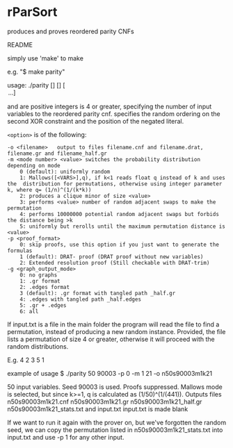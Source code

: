 # rParSort
produces and proves reordered parity CNFs

README

simply use 'make' to make

e.g. "$ make parity"



usage: ./parity [<VARS>] [<SEED>] [<option> ...]

<VARS> and <SEED> are positive integers
<VARS> is 4 or greater, specifying the number of input variables to the reordered parity cnf. 
<SEED> specifies the random ordering on the second XOR constraint and the position of the negated literal.

`<option>` is of the following:

	-o <filename> 	output to files filename.cnf and filename.drat, filename.gr and filename_half.gr
	-m <mode number> <value> switches the probability distribution depending on mode
		0 (default): uniformly random
		1: Mallows([<VARS>],q), if k<1 reads float q instead of k and uses the  distribution for permutations, otherwise using integer parameter k, where q= (1/n)^(1/(k*k))
		2: produces a clique minor of size <value>
		3: performs <value> number of random adjacent swaps to make the permutation
		4: performs 10000000 potential random adjacent swaps but forbids the distance being >k
		5: uniformly but rerolls until the maximum permutation distance is <value>
	-p <proof_format>
		0: skip proofs, use this option if you just want to generate the formulas
		1 (default): DRAT- proof (DRAT proof without new variables)
		2: Extended resolution proof (Still checkable with DRAT-trim)
	-g <graph_output_mode>
		0: no graphs
		1: .gr format
		2: .edges format
		3 (default): .gr format with tangled path _half.gr 
		4: .edges with tangled path _half.edges 
		5: .gr + .edges 
		6: all

If input.txt is a file in the main folder the program will read the file to find a permutation, instead of producing a new random instance.
Provided, the file lists a permutation of size 4 or greater, otherwise it will proceed with the random distributions.

E.g. 4 2 3 5 1

example of usage
$ ./parity 50 90003 -p 0 -m 1 21 -o n50s90003m1k21

50 input variables. Seed 90003 is used. Proofs suppressed.
Mallows mode is selected, but since k>=1, q is calculated  as (1/50)^(1/(441)).
Outputs files n50s90003m1k21.cnf n50s90003m1k21.gr n50s90003m1k21_half.gr n50s90003m1k21_stats.txt and input.txt
input.txt is made blank

If we want to run it again with the prover on, but we've forgotten the random seed, we can copy the permutation listed in n50s90003m1k21_stats.txt into input.txt and use -p 1 for any other input.
